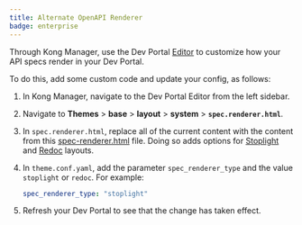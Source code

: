 ```yaml
---
title: Alternate OpenAPI Renderer
badge: enterprise
---
```


Through Kong Manager, use the Dev Portal [Editor](/gateway/{{page.kong_version}}/developer-portal/using-the-editor) to customize how your API specs render in your Dev Portal.

To do this, add some custom code and update your config, as follows:

1. In Kong Manager, navigate to the Dev Portal Editor from the left sidebar.

1. Navigate to **Themes** > **base** > **layout** > **system** > **`spec.renderer.html`**.

1. In `spec.renderer.html`, replace all of the current content with the content from this [spec-renderer.html](/code-snippets/spec-renderer.html) file. Doing so adds options for [Stoplight](https://meta.stoplight.io/docs/platform/ZG9jOjIwNjk2MQ-welcome-to-the-stoplight-docs) and [Redoc](https://github.com/Redocly/redoc) layouts.

1. In `theme.conf.yaml`, add the parameter `spec_renderer_type` and the value `stoplight` or `redoc`. For example:

    ```yaml
    spec_renderer_type: "stoplight"
    ```

1. Refresh your Dev Portal to see that the change has taken effect.
